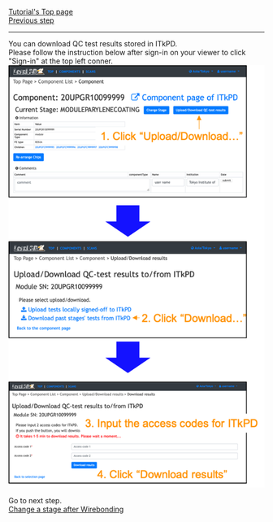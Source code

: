 [Tutorial's Top page](flow.md)<br>
[Previous step](upload_itkpdwire.md)<br>
<hr>

You can download QC test results stored in ITkPD.
<br>
Please follow the instruction below after sign-in on your viewer to click "Sign-in" at the top left conner.<br>
![Download_Results_From_ITkPD](../images/qc-flow/download_results_itkpd.png)<br>

Go to next step.<br>
[Change a stage after Wirebonding](change_stage.md)<br>
